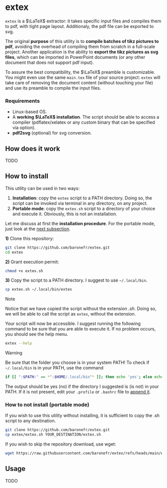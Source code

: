 # extex

`extex` is a $\LaTeX$ extractor: it takes specific input files and compiles them to pdf, with tight page layout.
Additionaly, the pdf file can be exported to svg.

The original **purpose** of this utility is to **compile batches of tikz pictures to pdf**, avoiding the overhead of compiling them from scratch in a full-scale project. 
Another application is the ability to **export the tikz pictures as svg files**, which can be imported in PowerPoint documents (or any other document that does not support pdf input).

To assure the best compatibility, the $\LaTeX$ preamble is customizable. You might even use the same `main.tex` file of your source project: `extex` will take care of removing the document content (without touching your file) and use its preamble to compile the input files.


### Requirements

* Linux-based OS.
* A **working $\LaTeX$ installation**. The script should be able to access a compiler (pdflatex/xelatex or any custom binary that can be specified via option).
* **pdf2svg** (optional) for svg conversion.


## How does it work

TODO



## How to install

This utility can be used in two ways:
1. **Installation**: copy the `extex` script to a PATH directory. Doing so, the script can be invoked via terminal in any directory, on any project.
2. **Portable mode**: copy the `extex.sh` script to a directory of your choice and execute it. Obviously, this is not an installation.

Let me discuss at first the **installation procedure**. For the portable mode, just look at the [next subsection](#how-to-not-install-portable-mode).

**1)** Clone this repository:
```bash
git clone https://github.com/baronefr/extex.git
cd extex
```

**2)** Grant execution permit:
```bash
chmod +x extex.sh
```

**3)** Copy the script to a PATH directory. I suggest to use `~/.local/bin`.
```bash
cp extex.sh ~/.local/bin/extex
```

> [!NOTE]
> Notice that we have copied the script without the extension *.sh*. Doing so, we will be able to call the script as `extex`, without the extension.

Your script will now be accessible. I suggest running the following command to be sure that you are able to execute it. If no problem occurs, you should see the help menu.
```bash
extex --help
```

> [!WARNING]
> Be sure that the folder you choose is in your system PATH! To check if `~/.local/bin` is in your PATH, use the command
> ```bash
> if [[ ":$PATH:" == *":$HOME/.local/bin"* ]]; then echo 'yes'; else echo 'no'; fi
> ```
> The output should be yes (no) if the directory I suggested is (is not) in your PATH.
> If it is not present, edit your `.profile` or `.bashrc` file to [append it](https://unix.stackexchange.com/questions/26047/how-to-correctly-add-a-path-to-path).


### How to not install (portable mode)

If you wish to use this utility without installing, it is sufficient to copy the .sh script to any destination.
```bash
git clone https://github.com/baronefr/extex.git
cp extex/extex.sh YOUR_DESTINATION/extex.sh
```

If you wish to skip the repository download, use wget:
```bash
wget https://raw.githubusercontent.com/baronefr/extex/refs/heads/main/extex.sh
```



## Usage

TODO
